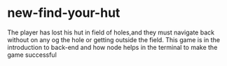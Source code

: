 # new-find-your-hut
The player has lost his hut in field of holes,and they must navigate back without on any og the hole or getting outside the field.
This game is in the introduction to back-end and how node helps in the terminal to make the game successful
